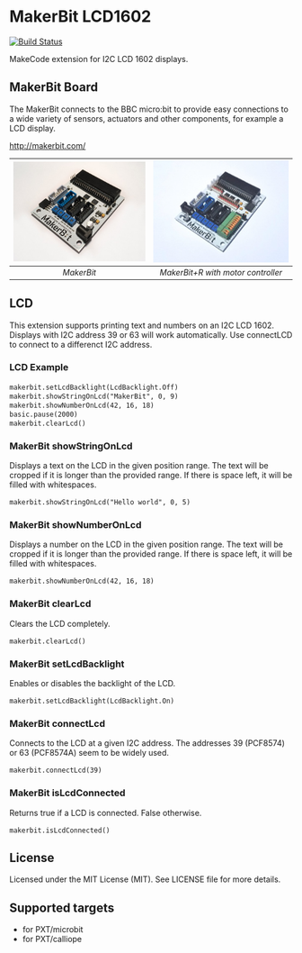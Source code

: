 # MakerBit LCD1602

[![Build Status](https://travis-ci.org/1010Technologies/pxt-makerbit-lcd1602.svg?branch=master)](https://travis-ci.org/1010Technologies/pxt-makerbit-lcd1602)

MakeCode extension for I2C LCD 1602 displays.

## MakerBit Board

The MakerBit connects to the BBC micro:bit to provide easy connections to a wide variety of sensors, actuators and other components, for example a LCD display.

http://makerbit.com/

| ![MakerBit](https://github.com/1010Technologies/pxt-makerbit/raw/master/MakerBit.png "MakerBit") | ![MakerBit+R](https://github.com/1010Technologies/pxt-makerbit/raw/master/MakerBit+R.png "MakerBit+R") |
| :----------------------------------------------------------------------------------------------: | :----------------------------------------------------------------------------------------------------: |
|                                            _MakerBit_                                            |                                   _MakerBit+R with motor controller_                                   |

## LCD

This extension supports printing text and numbers on an I2C LCD 1602.
Displays with I2C address 39 or 63 will work automatically. Use connectLCD to connect to a differenct I2C address.

### LCD Example

```blocks
makerbit.setLcdBacklight(LcdBacklight.Off)
makerbit.showStringOnLcd("MakerBit", 0, 9)
makerbit.showNumberOnLcd(42, 16, 18)
basic.pause(2000)
makerbit.clearLcd()
```

### MakerBit showStringOnLcd

Displays a text on the LCD in the given position range. The text will be cropped if it is longer than the provided range. If there is space left, it will be filled with whitespaces.

```sig
makerbit.showStringOnLcd("Hello world", 0, 5)
```

### MakerBit showNumberOnLcd

Displays a number on the LCD in the given position range. The text will be cropped if it is longer than the provided range. If there is space left, it will be filled with whitespaces.

```sig
makerbit.showNumberOnLcd(42, 16, 18)
```

### MakerBit clearLcd

Clears the LCD completely.

```sig
makerbit.clearLcd()
```

### MakerBit setLcdBacklight

Enables or disables the backlight of the LCD.

```sig
makerbit.setLcdBacklight(LcdBacklight.On)
```

### MakerBit connectLcd

Connects to the LCD at a given I2C address. The addresses 39 (PCF8574) or 63 (PCF8574A) seem to be widely used.

```sig
makerbit.connectLcd(39)
```

### MakerBit isLcdConnected

Returns true if a LCD is connected. False otherwise.

```sig
makerbit.isLcdConnected()
```

## License

Licensed under the MIT License (MIT). See LICENSE file for more details.

## Supported targets

- for PXT/microbit
- for PXT/calliope
